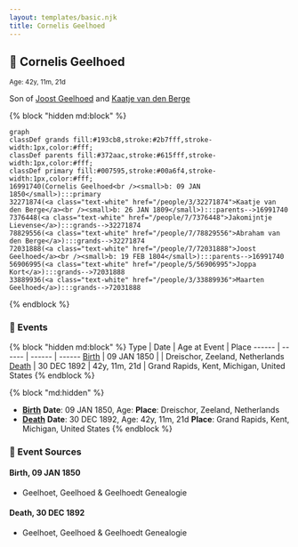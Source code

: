 ```yaml
---
layout: templates/basic.njk
title: Cornelis Geelhoed
---
```

## 🔵 Cornelis Geelhoed
<small>Age: 42y, 11m, 21d</small>

Son of [Joost Geelhoed](/people/7/72031888) and [Kaatje van den Berge](/people/3/32271874)

{% block "hidden md:block" %}
```mermaid
graph
classDef grands fill:#193cb8,stroke:#2b7fff,stroke-width:1px,color:#fff;
classDef parents fill:#372aac,stroke:#615fff,stroke-width:1px,color:#fff;
classDef primary fill:#007595,stroke:#00a6f4,stroke-width:1px,color:#fff;
16991740(Cornelis Geelhoed<br /><small>b: 09 JAN 1850</small>):::primary
32271874(<a class="text-white" href="/people/3/32271874">Kaatje van den Berge</a><br /><small>b: 26 JAN 1809</small>):::parents-->16991740
7376448(<a class="text-white" href="/people/7/7376448">Jakomijntje Lievense</a>):::grands-->32271874
78829556(<a class="text-white" href="/people/7/78829556">Abraham van den Berge</a>):::grands-->32271874
72031888(<a class="text-white" href="/people/7/72031888">Joost Geelhoed</a><br /><small>b: 19 FEB 1804</small>):::parents-->16991740
56906995(<a class="text-white" href="/people/5/56906995">Joppa Kort</a>):::grands-->72031888
33889936(<a class="text-white" href="/people/3/33889936">Maarten Geelhoed</a>):::grands-->72031888
```
{% endblock %}

### 📆 Events

{% block "hidden md:block" %}
Type | Date | Age at Event | Place
------ | ------ | ------ | ------
[Birth](#event-event-2) | 09 JAN 1850 |  | Dreischor, Zeeland, Netherlands
[Death](#event-event-3) | 30 DEC 1892 | 42y, 11m, 21d | Grand Rapids, Kent, Michigan, United States
{% endblock %}

{% block "md:hidden" %}
- **[Birth](#event-event-2)**
**Date**: 09 JAN 1850, Age:
**Place**: Dreischor, Zeeland, Netherlands
- **[Death](#event-event-3)**
**Date**: 30 DEC 1892, Age: 42y, 11m, 21d
**Place**: Grand Rapids, Kent, Michigan, United States
{% endblock %}

### 📰 Event Sources

#### <a id="event-event-2"></a> Birth, 09 JAN 1850
* Geelhoet, Geelhoed & Geelhoedt Genealogie

#### <a id="event-event-3"></a> Death, 30 DEC 1892
* Geelhoet, Geelhoed & Geelhoedt Genealogie